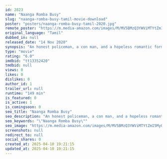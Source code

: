 ```yaml
---
id: 2823
name: "Naanga Romba Busy"
slug: "naanga-romba-busy-tamil-movie-download"
poster: "posters/naanga-romba-busy-tamil-2020.jpg"
remote_poster: "https://m.media-amazon.com/images/M/MV5BMzQ3YWViMTYtZmI5My00MmJlLWE2NDktYzRmZDJiYTI5YmZhXkEyXkFqcGdeQXVyMTI2MDA2ODQ4._V1_SX300.jpg"
original_language: "Tamil"
dubbed_in: null
released_date: "14 Nov 2020"
synopsis: "An honest policeman, a con man, and a hopeless romantic form an unusual team during the days of demonetization to pull off a scam that quickly goes haywire."
type: "movie"
rating: "6.0"
imdbid: "tt13352420"
tmdbid: null
views: 0
likes: 0
dislikes: 0
author_id: 1
trailer_url: null
runtime: "149 min"
is_featured: 0
is_active: 1
is_comingsoon: 0
seo_title: "Naanga Romba Busy"
seo_description: "An honest policeman, a con man, and a hopeless romantic form an unusual team during the days of demonetization to pull off a scam that quickly goes haywire."
seo_keywords: "\"Naanga Romba Busy\""
seo_image: "https://m.media-amazon.com/images/M/MV5BMzQ3YWViMTYtZmI5My00MmJlLWE2NDktYzRmZDJiYTI5YmZhXkEyXkFqcGdeQXVyMTI2MDA2ODQ4._V1_SX300.jpg"
screenshots: null
redirect_to: null
social_shares: 0
created_at: 2025-04-10 19:21:15
updated_at: 2025-04-10 19:21:15
---
```


